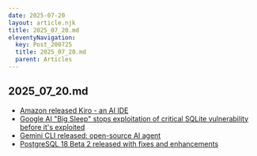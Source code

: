 ```yaml
---
date: 2025-07-20
layout: article.njk
title: 2025_07_20.md
eleventyNavigation:
  key: Post_200725
  title: 2025_07_20.md
  parent: Articles
---
```

## 2025_07_20.md

- <a href="https://kiro.dev/" target="_blank">Amazon released Kiro - an AI IDE</a>
- <a href="https://thehackernews.com/2025/07/google-ai-big-sleep-stops-exploitation.html" target="_blank">Google AI "Big Sleep" stops exploitation of critical SQLite vulnerability before it's exploited</a>
- <a href="https://blog.google/technology/developers/introducing-gemini-cli-open-source-ai-agent/" target="_blank">Gemini CLI released: open-source AI agent</a>
- <a href="https://www.postgresql.org/about/news/postgresql-18-beta-2-released-3103/" target="_blank">PostgreSQL 18 Beta 2 released with fixes and enhancements</a>
